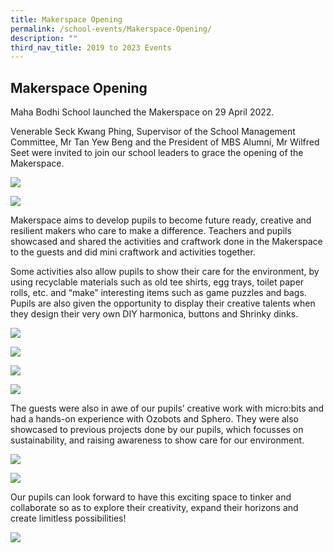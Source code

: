 ```yaml
---
title: Makerspace Opening
permalink: /school-events/Makerspace-Opening/
description: ""
third_nav_title: 2019 to 2023 Events
---
```

## Makerspace Opening

Maha Bodhi School launched the Makerspace on 29 April 2022.

Venerable Seck Kwang Phing, Supervisor of the School Management Committee, Mr Tan Yew Beng and the President of MBS Alumni, Mr Wilfred Seet were invited to join our school leaders to grace the opening of the Makerspace.

![](/images/Makerspace1.jpg)

![](/images/Makerspace2.jpg)

Makerspace aims to develop pupils to become future ready, creative and resilient makers who care to make a difference. Teachers and pupils showcased and shared the activities and craftwork done in the Makerspace to the guests and did mini craftwork and activities together.

Some activities also allow pupils to show their care for the environment, by using recyclable materials such as old tee shirts, egg trays, toilet paper rolls, etc. and “make” interesting items such as game puzzles and bags. Pupils are also given the opportunity to display their creative talents when they design their very own DIY harmonica, buttons and Shrinky dinks.

![](/images/Makerspace3.jpg)

![](/images/Makerspace4.jpg)

![](/images/Makerspace5.jpg)

![](/images/Makerspace6.jpg)

The guests were also in awe of our pupils’ creative work with micro:bits and had a hands-on experience with Ozobots and Sphero. They were also showcased to previous projects done by our pupils, which focusses on sustainability, and raising awareness to show care for our environment.

![](/images/Makerspace7.jpeg)

![](/images/Makerspace8.jpg)

Our pupils can look forward to have this exciting space to tinker and collaborate so as to explore their creativity, expand their horizons and create limitless possibilities!

![](/images/Makerspace9.jpg)